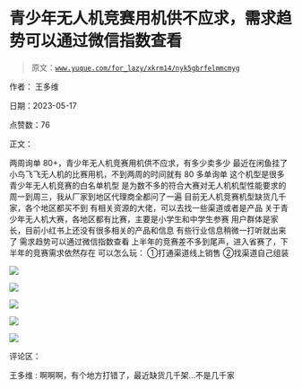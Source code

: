 # 青少年无人机竞赛用机供不应求，需求趋势可以通过微信指数查看

> 原文：[`www.yuque.com/for_lazy/xkrm14/nyk5gbrfelmmcmyg`](https://www.yuque.com/for_lazy/xkrm14/nyk5gbrfelmmcmyg)

作者： 王多维

日期：2023-05-17

点赞数：76

正文：

两周询单 80+，青少年无人机竞赛用机供不应求，有多少卖多少 最近在闲鱼挂了小鸟飞飞无人机的比赛用机，不到两周的时间就有 80 多单询单 这个机型是很多青少年无人机竞赛的白名单机型 是为数不多的符合大赛对无人机机型性能要求的 周一到周三，我从厂家到地区代理商全都问了一遍 目前无人机竞赛机型缺货几千家，各个地区都买不到 有相关资源的大佬，可以去找一些渠道或者是产品 关于青少年无人机大赛，各地区都有比赛，主要是小学生和中学生参赛 用户群体是家长，目前小红书上还没有很多相关的产品和信息 有些行业信息稍微一打听就出来了 需求趋势可以通过微信指数查看 上半年的竞赛差不多到尾声，进入省赛了，下半年的竞赛需求依然存在 可以怎么玩： ①打通渠道线上销售 ②找渠道自己组装

![](img/bdd731b9cc67aae8515c5b82a3b158c0.png)  

![](img/09ce1343873efdccf9987bac97fed0e8.png)  

![](img/7f040f6b9926f9533b741d39e469bbb9.png)  

![](img/0f59118b94a0b21d83fd3dcee1681ae0.png)  

![](img/d714c6d28fd2a8e5e827ef9f17968fff.png)  

评论区：

王多维 : 啊啊啊，有个地方打错了，最近缺货几千架…不是几千家



